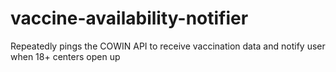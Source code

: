 # vaccine-availability-notifier
Repeatedly pings the COWIN API to receive vaccination data and notify user when 18+ centers open up
